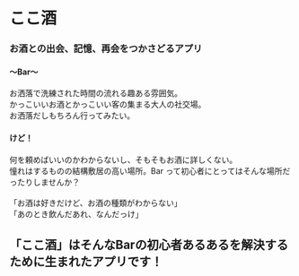 # ここ酒 

### お酒との出会、記憶、再会をつかさどるアプリ<br />

#### 〜Bar〜<br />
お洒落で洗練された時間の流れる趣ある雰囲気。<br />
かっこいいお酒とかっこいい客の集まる大人の社交場。<br />
お洒落だしもちろん行ってみたい。<br />

#### けど！
何を頼めばいいのかわからないし、そもそもお酒に詳しくない。<br />
憧れはするものの結構敷居の高い場所。Bar って初心者にとってはそんな場所だったりしませんか？<br />
<br />
「お酒は好きだけど、お酒の種類がわからない」<br />
「あのとき飲んだあれ、なんだっけ」<br />

## 「ここ酒」はそんなBarの初心者あるあるを解決するために生まれたアプリです！







